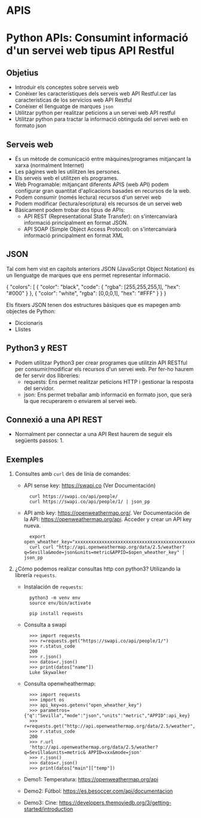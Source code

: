 # APIS
# Python APIs: Consumint informació d'un servei web tipus API Restful 

## Objetius

* Introduir els conceptes sobre serveis web
* Conèixer les característiques dels serveis web API Restful.cer las características de los servicios web API Restful
* Conèixer el llenguatge de marques `json` 
* Utilitzar python per realitzar peticions a un servei web API restful
* Utilitzar python para tractar la informació obtinguda del servei web en formato json


## Serveis web

* És un mètode de comunicació entre màquines/programes mitjançant la xarxa (normalment Internet)
* Les pàgines web les utilitzen les persones.
* Els serveis web el utilitzen els programes.
* Web Programable: mitjançant diferents APIS (web API) podem configurar gran quantitat d'aplicacions basades en recursos de la web.
* Podem consumir (només lectura) recursos d'un servei web
* Podem modificar (lectura/escriptura) els recursos de un servei web
* Bàsicament podem trobar dos tipus de APIs:
  * API REST (Representational State Transfer): on s'intercanviarà informació principalment en format JSON.
  * API SOAP (Simple Object Access Protocol): on s'intercanviarà informació principalment en format XML



## JSON

Tal com hem vist en capítols anteriors JSON (JavaScript Object Notation) és un llenguatge de  marques que ens permet representar informació.

{
  "colors": [
    {
      "color": "black",
      "code": {
        "rgba": [255,255,255,1],
        "hex": "#000"
      }
    },
    {
      "color": "white",
        "rgba": [0,0,0,1],
        "hex": "#FFF"
      }
    }
}

Els fitxers JSON tenen dos estructures básiques que es mapegen amb objectes de Python:
* Diccionaris
* Llistes

## Python3  y REST

* Podem utilitzar Python3 per crear programes que utilitzin API RESTful per consumir/modificar els recursos d'un servei web. Per fer-ho haurem de fer servir dos llibreries:
    * requests: Ens permet realitzar peticions HTTP i gestionar la resposta del servidor.
    * json: Ens permet treballar amb informació en formato json, que serà la que recuperarem o enviarem al servei web.


## Connexió a una API REST

* Normalment per connectar a una API Rest haurem de seguir els següents passos:
  1. 

## Exemples

1. Consultes amb `curl` des de línia de comandes:

    * API sense key: https://swapi.co (Ver Documentación)

            curl https://swapi.co/api/people/
            curl https://swapi.co/api/people/1/ | json_pp 

    * API amb key: https://openweathermap.org/. Ver Documentación de la API: https://openweathermap.org/api. Acceder y crear un API key nueva.

            export open_wheather_key="xxxxxxxxxxxxxxxxxxxxxxxxxxxxxxxxxxxxxxxxxxxxxxxxxx"
            curl curl "http://api.openweathermap.org/data/2.5/weather?q=Sevilla&mode=json&units=metric&APPID=$open_wheather_key" | json_pp

2. ¿Cómo podemos realizar consultas http con python3? Utilizando la librería `requests`.

    * Instalación de `requests`:

            python3 -m venv env
            source env/bin/activate

            pip install requests

    * Consulta a swapi

            >>> import requests
            >>> r=requests.get("https://swapi.co/api/people/1/")
            >>> r.status_code
            200
            >>> r.json()
            >>> datos=r.json()
            >>> print(datos["name"])
            Luke Skywalker

    * Consulta openwheathermap:

            >>> import requests
            >>> import os
            >>> api_key=os.getenv("open_wheather_key")
            >>> parametros={"q":"Sevilla","mode":"json","units":"metric","APPID":api_key}
            >>> r=requests.get("http://api.openweathermap.org/data/2.5/weather",params=parametros)
            >>> r.status_code
            200
            >>> r.url
            'http://api.openweathermap.org/data/2.5/weather?q=Sevilla&units=metric& APPID=xxx&mode=json'
            >>> r.json()
            >>> datos=r.json()
            >>> print(datos["main"]["temp"])

            
    * Demo1: Temperatura: https://openweathermap.org/api
    * Demo2: Fútbol: https://es.besoccer.com/api/documentacion
    * Demo3: Cine: https://developers.themoviedb.org/3/getting-started/introduction
    